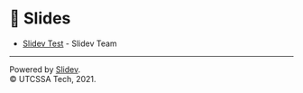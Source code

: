 # 🌄 Slides

- [Slidev Test](./test/index.html) - Slidev Team

---

Powered by [Slidev](https://sli.dev).\
© UTCSSA Tech, 2021.
